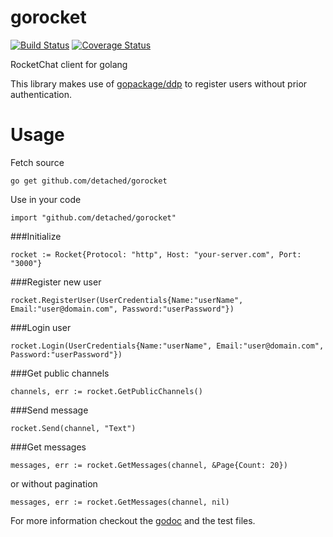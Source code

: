 # gorocket
[![Build Status](https://travis-ci.org/detached/gorocket.svg?branch=master)](https://travis-ci.org/detached/gorocket)
[![Coverage Status](https://coveralls.io/repos/github/detached/gorocket/badge.svg?branch=master)](https://coveralls.io/github/detached/gorocket?branch=master)

RocketChat client for golang

This library makes use of [gopackage/ddp](https://github.com/gopackage/ddp) to register users without prior authentication.

# Usage

Fetch source
```
go get github.com/detached/gorocket
```

Use in your code
```
import "github.com/detached/gorocket"
```

###Initialize
```
rocket := Rocket{Protocol: "http", Host: "your-server.com", Port: "3000"}
```

###Register new user
```
rocket.RegisterUser(UserCredentials{Name:"userName", Email:"user@domain.com", Password:"userPassword"})
```

###Login user
```
rocket.Login(UserCredentials{Name:"userName", Email:"user@domain.com", Password:"userPassword"})
```

###Get public channels
```
channels, err := rocket.GetPublicChannels()
```

###Send message
```
rocket.Send(channel, "Text")
```

###Get messages
```
messages, err := rocket.GetMessages(channel, &Page{Count: 20})
```
or without pagination

```
messages, err := rocket.GetMessages(channel, nil)
```

For more information checkout the [godoc](https://godoc.org/github.com/detached/gorocket) and the test files.